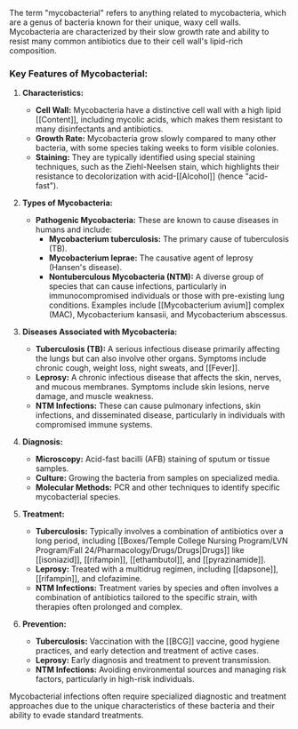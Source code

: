 The term "mycobacterial" refers to anything related to mycobacteria, which are a genus of bacteria known for their unique, waxy cell walls. Mycobacteria are characterized by their slow growth rate and ability to resist many common antibiotics due to their cell wall's lipid-rich composition.

### Key Features of Mycobacterial:

1. **Characteristics:**
   - **Cell Wall:** Mycobacteria have a distinctive cell wall with a high lipid [[Content]], including mycolic acids, which makes them resistant to many disinfectants and antibiotics.
   - **Growth Rate:** Mycobacteria grow slowly compared to many other bacteria, with some species taking weeks to form visible colonies.
   - **Staining:** They are typically identified using special staining techniques, such as the Ziehl-Neelsen stain, which highlights their resistance to decolorization with acid-[[Alcohol]] (hence "acid-fast").

2. **Types of Mycobacteria:**
   - **Pathogenic Mycobacteria:** These are known to cause diseases in humans and include:
     - **Mycobacterium tuberculosis:** The primary cause of tuberculosis (TB).
     - **Mycobacterium leprae:** The causative agent of leprosy (Hansen's disease).
     - **Nontuberculous Mycobacteria (NTM):** A diverse group of species that can cause infections, particularly in immunocompromised individuals or those with pre-existing lung conditions. Examples include [[Mycobacterium avium]] complex (MAC), Mycobacterium kansasii, and Mycobacterium abscessus.
   
3. **Diseases Associated with Mycobacteria:**
   - **Tuberculosis (TB):** A serious infectious disease primarily affecting the lungs but can also involve other organs. Symptoms include chronic cough, weight loss, night sweats, and [[Fever]].
   - **Leprosy:** A chronic infectious disease that affects the skin, nerves, and mucous membranes. Symptoms include skin lesions, nerve damage, and muscle weakness.
   - **NTM Infections:** These can cause pulmonary infections, skin infections, and disseminated disease, particularly in individuals with compromised immune systems.

4. **Diagnosis:**
   - **Microscopy:** Acid-fast bacilli (AFB) staining of sputum or tissue samples.
   - **Culture:** Growing the bacteria from samples on specialized media.
   - **Molecular Methods:** PCR and other techniques to identify specific mycobacterial species.

5. **Treatment:**
   - **Tuberculosis:** Typically involves a combination of antibiotics over a long period, including [[Boxes/Temple College Nursing Program/LVN Program/Fall 24/Pharmacology/Drugs/Drugs|Drugs]] like [[isoniazid]], [[rifampin]], [[ethambutol]], and [[pyrazinamide]].
   - **Leprosy:** Treated with a multidrug regimen, including [[dapsone]], [[rifampin]], and clofazimine.
   - **NTM Infections:** Treatment varies by species and often involves a combination of antibiotics tailored to the specific strain, with therapies often prolonged and complex.

6. **Prevention:**
   - **Tuberculosis:** Vaccination with the [[BCG]] vaccine, good hygiene practices, and early detection and treatment of active cases.
   - **Leprosy:** Early diagnosis and treatment to prevent transmission.
   - **NTM Infections:** Avoiding environmental sources and managing risk factors, particularly in high-risk individuals.

Mycobacterial infections often require specialized diagnostic and treatment approaches due to the unique characteristics of these bacteria and their ability to evade standard treatments.